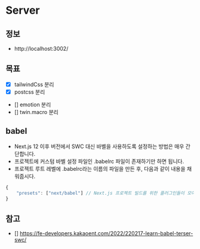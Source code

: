 # Server

## 정보

- http://localhost:3002/

## 목표

- [x] tailwindCss 분리
- [x] postcss 분리
- [] emotion 분리
- [] twin.macro 분리

## babel

- Next.js 12 이후 버전에서 SWC 대신 바벨을 사용하도록 설정하는 방법은 매우 간단합니다. 
- 프로젝트에 커스텀 바벨 설정 파일인 .babelrc 파일이 존재하기만 하면 됩니다. 
- 프로젝트 루트 레벨에 .babelrc라는 이름의 파일을 만든 후, 다음과 같이 내용을 채워줍시다.

```js
{
    "presets": ["next/babel"] // Next.js 프로젝트 빌드를 위한 플러그인들이 모여있는 프리셋입니다.
}
```

## 참고
- [] https://fe-developers.kakaoent.com/2022/220217-learn-babel-terser-swc/